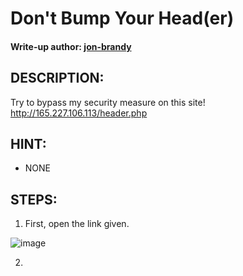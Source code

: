 # Don't Bump Your Head(er)
#### Write-up author: [jon-brandy](https://github.com/jon-brandy)
## DESCRIPTION:
Try to bypass my security measure on this site! http://165.227.106.113/header.php
## HINT:
- NONE
## STEPS:
1. First, open the link given.

![image](https://user-images.githubusercontent.com/70703371/195791373-7030a4c9-3a52-4795-ba65-ebcdd2bbb324.png)


2. 
